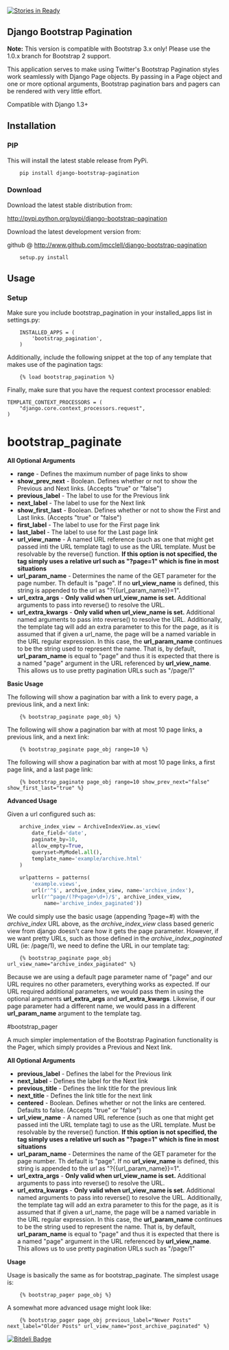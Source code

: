 [![Stories in Ready](https://badge.waffle.io/jmcclell/django-bootstrap-pagination.png?label=ready)](https://waffle.io/jmcclell/django-bootstrap-pagination)
## Django Bootstrap Pagination

**Note:** This version is compatible with Bootstrap 3.x only! Please use the 1.0.x branch for Bootstrap 2 support.

This application serves to make using Twitter's Bootstrap Pagination styles
work seamlessly with Django Page objects. By passing in a Page object and
one or more optional arguments, Bootstrap pagination bars and pagers can
be rendered with very little effort.

Compatible with Django 1.3+

## Installation

### PIP

This will install the latest stable release from PyPi.

```
    pip install django-bootstrap-pagination
```

### Download

Download the latest stable distribution from:

http://pypi.python.org/pypi/django-bootstrap-pagination

Download the latest development version from:

github @ http://www.github.com/jmcclell/django-bootstrap-pagination


```
    setup.py install
```
## Usage

### Setup

Make sure you include bootstrap_pagination in your installed_apps list in settings.py:

```
    INSTALLED_APPS = (
        'bootstrap_pagination',
    )
```

Additionally, include the following snippet at the top of any template that makes use of
the pagination tags:

```
    {% load bootstrap_pagination %}
```

Finally, make sure that you have the request context processor enabled:

```
TEMPLATE_CONTEXT_PROCESSORS = (
    "django.core.context_processors.request",
)
```

# bootstrap_paginate

**All Optional Arguments**

- **range** - Defines the maximum number of page links to show
- **show_prev_next** - Boolean. Defines whether or not to show the Previous and Next
                       links. (Accepts "true" or "false")
- **previous_label** - The label to use for the Previous link
- **next_label** - The label to use for the Next link
- **show_first_last** - Boolean. Defines whether or not to show the First and Last links.
                       (Accepts "true" or "false")
- **first_label** - The label to use for the First page link
- **last_label** - The label to use for the Last page link
- **url_view_name** - A named URL reference (such as one that might get passed inti the URL
                      template tag) to use as the URL template. Must be resolvable by the
                      reverse() function. **If this option is not specified, the tag simply
                      uses a relative url such as "?page=1" which is fine in most situations**
- **url_param_name** - Determines the name of the GET parameter for the page number. Th
                       default is "page". If no **url_view_name** is defined, this string
                       is appended to the url as "?{{url_param_name}}=1".
- **url_extra_args** - **Only valid when url_view_name is set.** Additional arguments to
                       pass into reverse() to resolve the URL.
- **url_extra_kwargs** - **Only valid when url_view_name is set.** Additional named
                         arguments to pass into reverse() to resolve the URL. Additionally,
                         the template tag will add an extra parameter to this for the
                         page, as it is assumed that if given a url_name, the page will
                         be a named variable in the URL regular expression. In this case,
                         the **url_param_name** continues to be the string used to represent
                         the name. That is, by default, **url_param_name** is equal to "page"
                         and thus it is expected that there is a named "page" argument in the
                         URL referenced by **url_view_name**. This allows us to use pretty
                         pagination URLs such as "/page/1"

**Basic Usage**

The following will show a pagination bar with a link to every page, a previous link, and a next link:

```
    {% bootstrap_paginate page_obj %}
```

The following will show a pagination bar with at most 10 page links, a previous link, and a next link:

```
    {% bootstrap_paginate page_obj range=10 %}
```

The following will show a pagination bar with at most 10 page links, a first page link, and a last page link:

```
    {% bootstrap_paginate page_obj range=10 show_prev_next="false" show_first_last="true" %}
```

**Advanced Usage**

Given a url configured such as:

```python
    archive_index_view = ArchiveIndexView.as_view(
        date_field='date',
        paginate_by=10,            
        allow_empty=True,
        queryset=MyModel.all(),
        template_name='example/archive.html'    
    )
    
    urlpatterns = patterns(
        'example.views',
        url(r'^$', archive_index_view, name='archive_index'),
        url(r'^page/(?P<page>\d+)/$', archive_index_view,
            name='archive_index_paginated'))
```

We could simply use the basic usage (appending ?page=#) with the *archive_index* URL above,
as the *archive_index_view* class based generic view from django doesn't care how it gets
the page parameter. However, if we want pretty URLs, such as those defined in the
*archive_index_paginated* URL (ie: /page/1), we need to define the URL in our template tag:


```
    {% bootstrap_paginate page_obj url_view_name="archive_index_paginated" %}
```

Because we are using a default page parameter name of "page" and our URL requires no other
parameters, everything works as expected. If our URL required additional parameters, we
would pass them in using the optional arguments **url_extra_args** and **url_extra_kwargs**.
Likewise, if our page parameter had a different name, we would pass in a different
**url_param_name** argument to the template tag.

#bootstrap_pager

A much simpler implementation of the Bootstrap Pagination functionality is the Pager, which
simply provides a Previous and Next link.

**All Optional Arguments**

- **previous_label** - Defines the label for the Previous link
- **next_label** - Defines the label for the Next link
- **previous_title** - Defines the link title for the previous link
- **next_title** - Defines the link title for the next link
- **centered** - Boolean. Defines whether or not the links are centered. Defaults to false.
                 (Accepts "true" or "false")
- **url_view_name** - A named URL reference (such as one that might get passed inti the URL
                      template tag) to use as the URL template. Must be resolvable by the
                      reverse() function. **If this option is not specified, the tag simply
                      uses a relative url such as "?page=1" which is fine in most situations**
- **url_param_name** - Determines the name of the GET parameter for the page number. Th
                       default is "page". If no **url_view_name** is defined, this string
                       is appended to the url as "?{{url_param_name}}=1".
- **url_extra_args** - **Only valid when url_view_name is set.** Additional arguments to
                       pass into reverse() to resolve the URL.
- **url_extra_kwargs** - **Only valid when url_view_name is set.** Additional named
                         arguments to pass into reverse() to resolve the URL. Additionally,
                         the template tag will add an extra parameter to this for the
                         page, as it is assumed that if given a url_name, the page will
                         be a named variable in the URL regular expression. In this case,
                         the **url_param_name** continues to be the string used to represent
                         the name. That is, by default, **url_param_name** is equal to "page"
                         and thus it is expected that there is a named "page" argument in the
                         URL referenced by **url_view_name**. This allows us to use pretty
                         pagination URLs such as "/page/1"
                 
**Usage**

Usage is basically the same as for bootstrap_paginate. The simplest usage is:

```
    {% bootstrap_pager page_obj %}
```

A somewhat more advanced usage might look like:

```
    {% bootstrap_pager page_obj previous_label="Newer Posts" next_label="Older Posts" url_view_name="post_archive_paginated" %}
```


[![Bitdeli Badge](https://d2weczhvl823v0.cloudfront.net/jmcclell/django-bootstrap-pagination/trend.png)](https://bitdeli.com/free "Bitdeli Badge")

